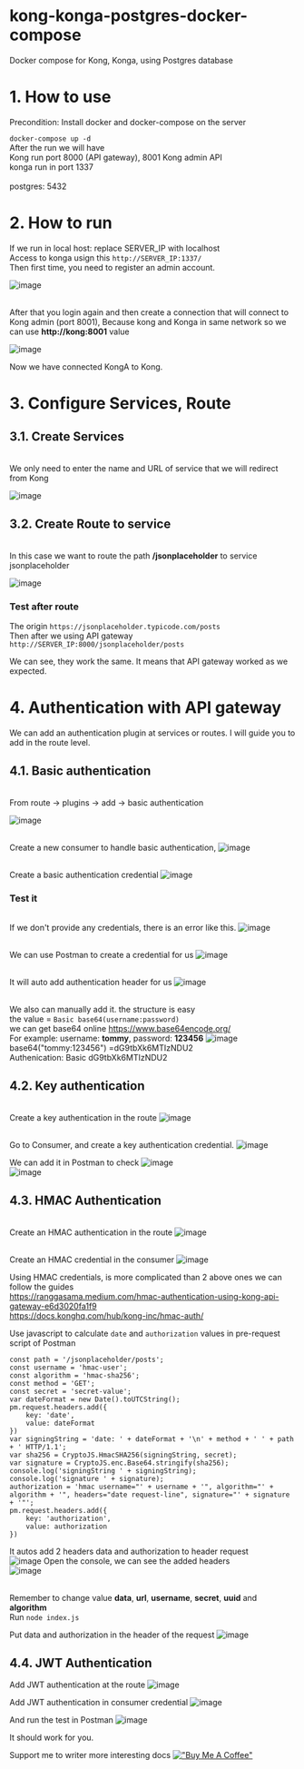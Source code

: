 # kong-konga-postgres-docker-compose
Docker compose for Kong, Konga, using Postgres database

# 1. How to use
Precondition: Install docker and docker-compose on the server

`
docker-compose up -d
`
<br>After the run we will have
<br> Kong run port 8000 (API gateway), 8001 Kong admin API
<br>konga run in port 1337<br/>
<br>postgres: 5432<br/>

# 2. How to run
If we run in local host: replace SERVER_IP with localhost
<br>Access to konga usign this
`
http://SERVER_IP:1337/
`
<br>Then first time, you need to register an admin account.

![image](https://github.com/ledangtuanbk/kong-konga-postgres-docker-compose/assets/5629901/8aa87cf7-8433-48c1-b095-96ac8f420912)

<br> After that you login again and then create a connection that will connect to Kong admin (port 8001), Because kong and Konga in same network so we can use **http://kong:8001** value

![image](https://github.com/ledangtuanbk/kong-konga-postgres-docker-compose/assets/5629901/6a6e1267-f409-46c3-a1ea-d4a01cac7250)

Now we have connected KongA to Kong.

# 3. Configure Services, Route
## 3.1. Create Services
<br>We only need to enter the name and URL of service that we will redirect from Kong

![image](https://github.com/ledangtuanbk/kong-konga-postgres-docker-compose/assets/5629901/6c6dc407-c24f-4de7-b930-2b2f65a7de7e)

## 3.2. Create Route to service 
<br>In this case we want to route the path **/jsonplaceholder** to service jsonplaceholder

![image](https://github.com/ledangtuanbk/kong-konga-postgres-docker-compose/assets/5629901/6d6d54d7-c0d2-4a9c-b653-060b3a161c42)

### Test after route
The origin `https://jsonplaceholder.typicode.com/posts`
<br>Then after we using API gateway `http://SERVER_IP:8000/jsonplaceholder/posts`

We can see, they work the same. It means that API gateway worked as we expected.

# 4. Authentication with API gateway
We can add an authentication plugin at services or routes. I will guide you to add in the route level.
## 4.1. Basic authentication
<br>From route -> plugins -> add -> basic authentication

![image](https://github.com/ledangtuanbk/kong-konga-postgres-docker-compose/assets/5629901/51a5c0e8-876a-4120-8269-758d197e1520)

<br> Create a new consumer to handle basic authentication, 
![image](https://github.com/ledangtuanbk/kong-konga-postgres-docker-compose/assets/5629901/f6478524-a42b-4f10-8c77-eb27458012a1)

<br> Create a basic authentication credential 
![image](https://github.com/ledangtuanbk/kong-konga-postgres-docker-compose/assets/5629901/cf830748-d048-486d-ab52-5842fb39803c)

### Test it
<br>If we don't provide any credentials, there is an error like this. 
![image](https://github.com/ledangtuanbk/kong-konga-postgres-docker-compose/assets/5629901/26e06d78-fe5c-459f-8612-215f393ed66f)

<br>We can use Postman to create a credential for us
![image](https://github.com/ledangtuanbk/kong-konga-postgres-docker-compose/assets/5629901/93b5bfd3-7c4e-4295-ae32-3b05f65865e3)

<br> It will auto add authentication header for us
![image](https://github.com/ledangtuanbk/kong-konga-postgres-docker-compose/assets/5629901/e5b5e00a-9bd6-4c0d-a471-90054d30355e)

<br>We also can manually add it. the structure is easy 
<br>the value = `Basic base64(username:password)`
<br>we can get base64 online https://www.base64encode.org/
<br>For example: username: **tommy**, password: **123456**
![image](https://github.com/ledangtuanbk/kong-konga-postgres-docker-compose/assets/5629901/ae41aa85-802d-4e6b-82cf-a1985f4ae1e9)
<br> base64("tommy:123456") =dG9tbXk6MTIzNDU2
<br> Authenication: Basic dG9tbXk6MTIzNDU2

## 4.2. Key authentication
<br>Create a key authentication in the route
![image](https://github.com/ledangtuanbk/kong-konga-postgres-docker-compose/assets/5629901/2018fe4d-dcff-4926-918e-b6e2b0e6ee5d)

<br> Go to Consumer, and create a key authentication credential.
![image](https://github.com/ledangtuanbk/kong-konga-postgres-docker-compose/assets/5629901/b9ea5423-144e-45f6-a62b-584fd6f1cb4f)

We can add it in Postman to check
![image](https://github.com/ledangtuanbk/kong-konga-postgres-docker-compose/assets/5629901/7ffaea46-eca7-493c-b327-5af7b606c2a7)
<br>
![image](https://github.com/ledangtuanbk/kong-konga-postgres-docker-compose/assets/5629901/2dcd0ef7-6b49-4357-9610-a15e6ea6e3ea)


## 4.3. HMAC Authentication
<br> Create an HMAC authentication in the route
![image](https://github.com/ledangtuanbk/kong-konga-postgres-docker-compose/assets/5629901/ff74770a-464f-4133-ba1e-e744a7d038a8)

<br> Create an HMAC credential in the consumer
![image](https://github.com/ledangtuanbk/kong-konga-postgres-docker-compose/assets/5629901/ceeb7063-cce1-4b0e-bea2-4dbb1522ba0e)

Using HMAC credentials, is more complicated than 2 above ones
we can follow the guides 
<br>https://ranggasama.medium.com/hmac-authentication-using-kong-api-gateway-e6d3020fa1f9
<br>https://docs.konghq.com/hub/kong-inc/hmac-auth/

Use javascript to calculate `date` and `authorization` values in pre-request script of Postman
```
const path = '/jsonplaceholder/posts';
const username = 'hmac-user';
const algorithm = 'hmac-sha256';
const method = 'GET';
const secret = 'secret-value';
var dateFormat = new Date().toUTCString();
pm.request.headers.add({
    key: 'date',
    value: dateFormat
})
var signingString = 'date: ' + dateFormat + '\n' + method + ' ' + path + ' HTTP/1.1';
var sha256 = CryptoJS.HmacSHA256(signingString, secret);
var signature = CryptoJS.enc.Base64.stringify(sha256);
console.log('signingString ' + signingString);
console.log('signature ' + signature);
authorization = 'hmac username="' + username + '", algorithm="' + algorithm + '", headers="date request-line", signature="' + signature + '"';
pm.request.headers.add({
    key: 'authorization',
    value: authorization
})
```
It autos add 2 headers data and authorization to header request<br>
![image](https://github.com/ledangtuanbk/kong-konga-postgres-docker-compose/assets/5629901/98cc177c-4c5f-4289-b29d-377f2f536a88)
Open the console, we can see the added headers<br>
![image](https://github.com/ledangtuanbk/kong-konga-postgres-docker-compose/assets/5629901/0403bc09-a085-4b0d-abe2-525c3395c31c)


<br> Remember to change value **data**, **url**, **username**, **secret**, **uuid** and **algorithm**
<br> Run `node index.js`

Put data and authorization in the header of the request
![image](https://github.com/ledangtuanbk/kong-konga-postgres-docker-compose/assets/5629901/d60fa7d2-14cd-45d5-8291-0726cd232eb5)

## 4.4. JWT Authentication
Add JWT authentication at the route 
![image](https://github.com/ledangtuanbk/kong-konga-postgres-docker-compose/assets/5629901/3f2d5c0f-82ab-45ea-adb2-f6bcdd990371)

Add JWT authentication in consumer credential
![image](https://github.com/ledangtuanbk/kong-konga-postgres-docker-compose/assets/5629901/48572c41-4ed6-4553-ba69-4f0d36bb71f6)

And run the test in Postman
![image](https://github.com/ledangtuanbk/kong-konga-postgres-docker-compose/assets/5629901/3c7ee3a8-791e-47ca-84fc-007612a490e1)

It should work for you. <br>

Support me to writer more interesting docs 
[!["Buy Me A Coffee"](https://www.buymeacoffee.com/assets/img/custom_images/orange_img.png)](https://www.buymeacoffee.com/ledangtuanbk)
